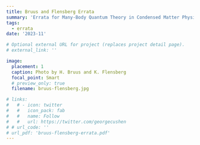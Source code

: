 ```yaml
---
title: Bruus and Flensberg Errata
summary: 'Errata for Many-Body Quantum Theory in Condensed Matter Physics: An Introduction by  Henrik Bruus and Karsten Flensberg. Work in progress.'
tags:
  - errata
date: '2023-11'

# Optional external URL for project (replaces project detail page).
# external_link: ''

image:
  placement: 1
  caption: Photo by H. Bruus and K. Flensberg
  focal_point: Smart
  # preview_only: true
  filename: bruus-flensberg.jpg

# links:
#   # - icon: twitter
#   #   icon_pack: fab
#   #   name: Follow
#   #   url: https://twitter.com/georgecushen
# # url_code: ''
# url_pdf: 'bruus-flensberg-errata.pdf'
---
```

